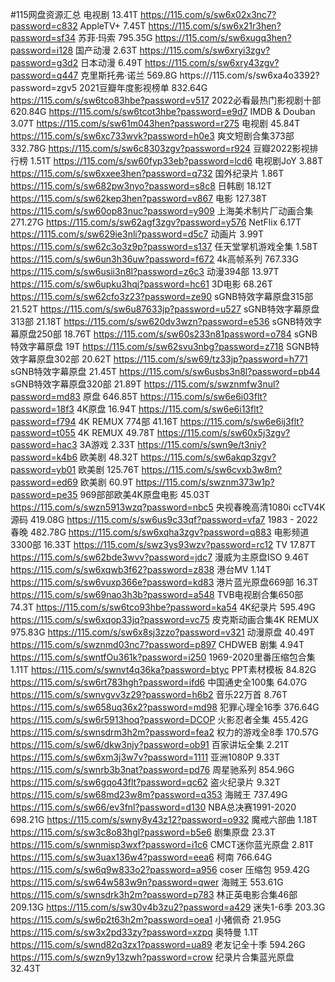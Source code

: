 #115网盘资源汇总
电视剧 13.41T
https://115.com/s/sw6x02x3nc7?password=c832
AppleTV+ 7.45T
https://115.com/s/sw6x21r3hen?password=sf34
苏菲·玛索 795.35G
https://115.com/s/sw6xugq3hen?password=i128
国产动漫 2.63T
https://115.com/s/sw6xryi3zgv?password=g3d2
日本动漫 6.49T
https://115.com/s/sw6xry43zgv?password=q447
克里斯托弗·诺兰 569.8G
https:///115.com/s/sw6xa4o3392?password=zgv5
2021豆瓣年度影视榜单 832.64G
https://115.com/s/sw6tco83hbe?password=v517
2022必看最热门影视剧十部 620.84G
https://115.com/s/sw6tcot3hbe?password=e9d7
IMDB & Douban 3.07T
https://115.com/s/sw61m043hen?password=r275
电视剧 45.84T
https://115.com/s/sw6xc733wvk?password=h0e3
爽文短剧合集373部 332.78G
https://115.com/s/sw6c8303zgv?password=r924
豆瓣2022影视排行榜 1.51T
https://115.com/s/sw60fyp33eb?password=lcd6
电视剧JoY 3.88T
https://115.com/s/sw6xxee3hen?password=q732
国外纪录片 1.86T
https://115.com/s/sw682pw3nyo?password=s8c8
日韩剧 18.12T
https://115.com/s/sw62kep3hen?password=v867
电影 127.38T
https://115.com/s/sw60op83nuc?password=y909
上海美术制片厂动画合集 271.27G
https://115.com/s/sw62agf3zgv?password=y576
NetFlix 6.17T
https://1115.com/s/sw629ie3nli?password=d5c7
动画片 3.99T
https://115.com/s/sw62c3o3z9p?password=s137
任天堂掌机游戏全集 1.58T
https://115.com/s/sw6un3h36uw?password=f672
4k高帧系列 767.33G
https://115.com/s/sw6usii3n8l?password=z6c3
动漫394部 13.97T
https://115.com/s/sw6upku3hqj?password=hc61
3D电影 68.26T
https://115.com/s/sw62cfo3z23?password=ze90
sGNB特效字幕原盘315部 21.52T
https://115.com/s/sw6u87633jp?password=u527
sGNB特效字幕原盘313部 21.18T
https://115.com/s/sw620dv3wzn?password=e536
sGNB特效字幕原盘250部 18.76T
https://115.com/s/sw60s233n81password=o784
sGNB特效字幕原盘 19T
https://115.com/s/sw62svu3nbg?password=z718
SGNB特效字幕原盘302部 20.62T
https://115.com/s/sw69/tz33jp?password=h771
sGNB特效字幕原盘 21.45T
https://115.com/s/sw6usbs3n8l?password=pb44
sGNB特效字幕原盘320部 21.89T
https://115.com/s/swznmfw3nul?password=md83
原盘 646.85T
https://115.com/s/sw6e6i03flt?password=18f3
4K原盘 16.94T
https://115.com/s/sw6e6i13flt?password=f794
4K REMUX 774部 41.16T
https://115.com/s/sw6e6ij3flt?password=t055
4K REMUX 49.78T
https://115.com/s/sw60x5j3zgv?password=hac3
3A游戏 2.33T
https://115.com/s/swn9e/t3niy?password=k4b6
欧美剧 48.32T
https://115.com/s/sw6akqp3zgv?password=yb01
欧美剧 125.76T
https://115.com/s/sw6cvxb3w8m?password=ed69
欧美剧 60.9T
https://115.com/s/swznm373w1p?password=pe35
969部部欧美4K原盘电影 45.03T
https://115.com/s/swzn5913wzq?password=nbc5
央视春晚高清1080i ccTV4K 源码 419.08G
https://115.com/s/sw6us9c33qf?password=vfa7
1983 - 2022春晚 482.78G
https://115.com/s/sw6xqha3zgv?password=q883
电影频道3300部 16.33T
https://115.com/s/swz3ys93wzv?password=rc12
TV 17.87T
https://115.com/s/sw62bde3wvv?password=jdc7
漫威为主原盘ISO 9.46T
https://115.com/s/sw6xqwb3f62?password=z838
港台MV 1.14T
https://115.com/s/sw6vuxp366e?password=kd83
港片蓝光原盘669部 16.3T
https://115.com/s/sw69nao3h3b?password=a548
TVB电视剧合集650部 74.3T
https://115.com/s/sw6tco93hbe?password=ka54
4K纪录片 595.49G
https://115.com/s/sw6xqop33jq?password=vc75
皮克斯动画合集4K REMUX 975.83G
https://115.com/s/sw6x8sj3zzo?password=v321
动漫原盘 40.49T
https://115.com/s/swznmd03nc7?password=p897
CHDWEB 剧集 4.94T
https://115.com/s/swntfOu361k?password=i250
1969-2020里番压缩包合集 1.11T
https://115.com/s/swnvt4q36ka?password=btyc
PPT素材模板 84.82G
https://115.com/s/sw6rt783hgh?password=ifd6
中国通史全100集 64.07G
https://115.com/s/swnvgvv3z29?password=h6b2
音乐22万首 8.76T
https://115.com/s/sw658uq36x2?password=md98
犯罪心理全16季 376.64G
https://115.com/s/sw6r5913hoq?password=DCOP
火影忍者全集 455.42G
https://115.com/s/swnsdrm3h2m?password=fea2
权力的游戏全8季 170.57G
https://115.com/s/sw6/dkw3njy?password=ob91
百家讲坛全集 2.21T
https://115.com/s/sw6xm3j3w7v?password=1111
亚洲1080P 9.33T
https://115.com/s/swnrb3b3nat?password=pd76
周星驰系列 854.96G
https://115.com/s/sw6gqo43flt?password=qc62
盗火纪录片 9.32T
https://115.com/s/sw68md23w8m?password=q353
海贼王 737.49G
https://115.com/s/sw66/ev3fnl?password=d130
NBA总决赛1991-2020 698.21G
https://115.com/s/swny8y43z12?password=o932
魔戒六部曲 1.18T
https://115.com/s/sw3c8o83hgl?password=b5e6
剧集原盘 23.3T
https://115.com/s/swnmisp3wxf?password=i1c6
CMCT迷你蓝光原盘 2.81T
https://115.com/s/sw3uax136w4?password=eea6
柯南 766.64G
https://115.com/s/sw6q9w833o2?password=a956
coser 压缩包 959.42G
https://115.com/s/sw64w583w9n?password=qwer
海贼王 553.61G
https://115.com/s/swnsdrk3h2m?password=p783
林正英电影合集46部 209.13G
https://115.com/s/sw30v4b3zu2?password=a429
迷失1-6季 203.3G
https://115.com/s/sw6p2t63h2m?password=oea1
小猪佩奇 21.95G
https://115.com/s/sw3x2pd33zy?password=xzpq
奥特曼 1.1T
https://115.com/s/swnd82q3zx1?password=ua89
老友记全十季 594.26G
https://115.com/s/swzn9y13zwh?password=crow
纪录片合集蓝光原盘 32.43T

